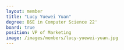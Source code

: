 ```yaml
---
layout: member
title: "Lucy Yuewei Yuan"
degree: BSE in Computer Science 22'
board: true
position: VP of Marketing
image: /images/members/lucy-yuewei-yuan.jpg
---
```


